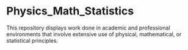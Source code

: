 # Physics_Math_Statistics

This repository displays work done in academic and professional environments that involve extensive use of physical, mathematical, or statistical principles.
